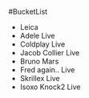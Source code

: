#BucketList

- Leica
- Adele Live
- Coldplay Live
- Jacob Collier Live
- Bruno Mars
- Fred again.. Live
- Skrillex Live
- Isoxo Knock2 Live